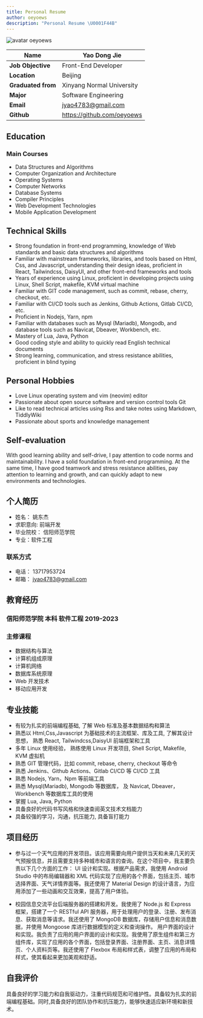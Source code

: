 ```yaml
---
title: Personal Resume
author: oeyoews
description: "Personal Resume \U0001F44B"
---
```


<!-- online -->
<div class="print:hidden prose prose-indigo">

<div class="hidden md:flex justify-center items-center">
<img class="rounded-full w-16 shadow-lg" src="https://gravatar.com/avatar/148e1716a35094238339c4337f725e08.png?s=256" alt="avatar oeyoews"/>
</div>

<div class="flex justify-center items-center">

| **Name**           | Yao Dong Jie               |
| ------------------ | -------------------------- |
| **Job Objective**  | Front-End Developer        |
| **Location**       | Beijing                    |
| **Graduated from** | Xinyang Normal University  |
| **Major**          | Software Engineering       |
| **Email**          | jyao4783@gmail.com         |
| **Github**         | https://github.com/oeyoews |

</div>

## Education

### Main Courses

<div class="md:columns-2 columns-1">

- Data Structures and Algorithms
- Computer Organization and Architecture
- Operating Systems
- Computer Networks
- Database Systems
- Compiler Principles
- Web Development Technologies
- Mobile Application Development

</div>

## Technical Skills

- Strong foundation in front-end programming, knowledge of Web standards and basic data structures and algorithms
- Familiar with mainstream frameworks, libraries, and tools based on Html, Css, and Javascript, understanding their design ideas, proficient in React, Tailwindcss, DaisyUI, and other front-end frameworks and tools
- Years of experience using Linux, proficient in developing projects using Linux, Shell Script, makefile, KVM virtual machine
- Familiar with GIT code management, such as commit, rebase, cherry, checkout, etc.
- Familiar with CI/CD tools such as Jenkins, Github Actions, Gitlab CI/CD, etc.
- Proficient in Nodejs, Yarn, npm
- Familiar with databases such as Mysql (Mariadb), Mongodb, and database tools such as Navicat, Dbeaver, Workbench, etc.
- Mastery of Lua, Java, Python
- Good coding style and ability to quickly read English technical documents
- Strong learning, communication, and stress resistance abilities, proficient in blind typing

## Personal Hobbies

- Love Linux operating system and vim (neovim) editor
- Passionate about open source software and version control tools Git
- Like to read technical articles using Rss and take notes using Markdown, TiddlyWiki
- Passionate about sports and knowledge management

## Self-evaluation

<div class="indent-4">
With good learning ability and self-drive, I pay attention to code norms and maintainability. I have a solid foundation in front-end programming. At the same time, I have good teamwork and stress resistance abilities, pay attention to learning and growth, and can quickly adapt to new environments and technologies.
</div>

</div>

<!-- hidden -->
<!-- cn -->
<div class="hidden print:block prose prose-indigo">

## 个人简历

<div class="md:columns-2 columns-1">

- 姓名： 姚东杰
- 求职意向: 前端开发
- 毕业院校： 信阳师范学院
- 专业：软件工程
  <!-- - 期望薪资： 8k-10k -->
    <!-- - 工作地点：北京 -->
    <!-- - 民族： 汉 -->
    <!-- - 性别： 男 -->
    <!-- - 年龄： 23 -->

</div>

### 联系方式

- 电话： 13717953724
- 邮箱： jyao4783@gmail.com
  <!-- - Github: https://github.com/oeyoews -->
  <!-- - 简历： https://blog.oeyoewl.top/resume -->

## 教育经历

### 信阳师范学院 本科 软件工程 2019-2023

### 主修课程

<div class="md:columns-2 columns-1">

- 数据结构与算法
- 计算机组成原理
- 计算机网络
- 数据库系统原理
- Web 开发技术
- 移动应用开发

</div>

## 专业技能

- 有较为扎实的前端编程基础, 了解 Web 标准及基本数据结构和算法
- 熟悉以 Html,Css,Javascript 为基础技术的主流框架、库及工具, 了解其设计思想， 熟悉 React, Tailwindcss,DaisyUI 前端框架和工具
- 多年 Linux 使用经验， 熟练使用 Linux 开发项目, Shell Script, Makefile, KVM 虚拟机
- 熟悉 GIT 管理代码，比如 commit, rebase, cherry, checkout 等命令
- 熟悉 Jenkins、Github Actions、Gitlab CI/CD 等 CI/CD 工具
- 熟悉 Nodejs, Yarn，Npm 等前端工具
- 熟悉 Mysql(Mariadb), Mongodb 等数据库， 及 Navicat, Dbeaver，Workbench 等数据库工具的使用
- 掌握 Lua, Java, Python
- 具备良好的代码书写风格和快速查阅英文技术文档能力
- 具备较强的学习，沟通，抗压能力, 具备盲打能力

## 项目经历

- 参与过一个天气应用的开发项目。该应用需要向用户提供当天和未来几天的天气预报信息，并且需要支持多种城市和语言的查询。在这个项目中，我主要负责以下几个方面的工作：
  UI 设计和实现。根据产品需求，我使用 Android Studio 中的布局编辑器和 XML 代码实现了应用的各个界面，包括主页、城市选择界面、天气详情界面等。我还使用了 Material Design 的设计语言，为应用添加了一些动画和交互效果，提高了用户体验。

- 校园信息交流平台后端服务器的搭建和开发。我使用了 Node.js 和 Express 框架，搭建了一个 RESTful API 服务器，用于处理用户的登录、注册、发布消息、获取消息等请求。我还使用了 MongoDB 数据库，存储用户信息和消息数据，并使用 Mongoose 库进行数据模型的定义和查询操作。 用户界面的设计和实现。我负责了应用的用户界面的设计和实现。我使用了原生组件和第三方组件库，实现了应用的各个界面，包括登录界面、注册界面、主页、消息详情页、个人资料页等。我还使用了 Flexbox 布局和样式表，调整了应用的布局和样式，使其看起来更加美观和舒适。

<!--
## 个人爱好
- 喜欢 Linux 操作系统和 Vim(Neovim) 编辑器
- 热爱开源软件和版本控制工具 Git
- 喜欢使用 Rss 阅读技术文章和使用 Markdown、TiddlyWiki 记笔记
- 热爱运动和知识管理
-->

## 自我评价

<!-- &emsp;&emsp; -->
<div class="indent-8">
具备良好的学习能力和自我驱动力，注重代码规范和可维护性。具备较为扎实的前端编程基础。同时,具备良好的团队协作和抗压能力，能够快速适应新环境和新技术。
</div>

</div>

<!-- https://github.com/geekcompany/ResumeSample/blob/master/web.md -->
<!-- todo -->
<!-- - add print button -->
